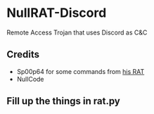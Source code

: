 # NullRAT-Discord
Remote Access Trojan that uses Discord as C&amp;C

## Credits
- Sp00p64 for some commands from [his RAT](https://github.com/Sp00p64/DiscordRAT)
- NullCode

## Fill up the things in rat.py
